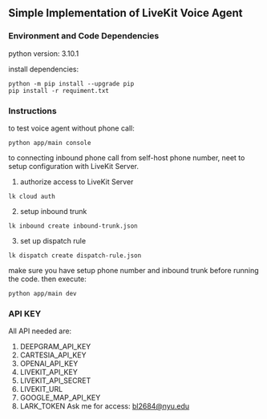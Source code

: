 ## Simple Implementation of LiveKit Voice Agent

### Environment and Code Dependencies
python version: 3.10.1

install dependencies:
```aiignore
python -m pip install --upgrade pip
pip install -r requiment.txt 
```

### Instructions
to test voice agent without phone call:
```
python app/main console
```

to connecting inbound phone call from self-host phone number, neet to setup configuration with LiveKit Server.
1. authorize access to LiveKit Server
```
lk cloud auth
```
2. setup inbound trunk
```
lk inbound create inbound-trunk.json
```
3. set up dispatch rule
```aiignore
lk dispatch create dispatch-rule.json
```

make sure you have setup phone number and inbound trunk before running the code.
then execute:
```aiignore
python app/main dev
```

### API KEY
All API needed are:
1. DEEPGRAM_API_KEY
2. CARTESIA_API_KEY
3. OPENAI_API_KEY
4. LIVEKIT_API_KEY
5. LIVEKIT_API_SECRET
6. LIVEKIT_URL
7. GOOGLE_MAP_API_KEY
8. LARK_TOKEN
Ask me for access: bl2684@nyu.edu



